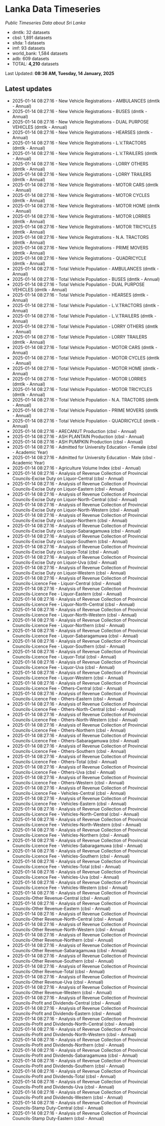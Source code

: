 # Lanka Data Timeseries
*Public Timeseries Data about Sri Lanka*

* dmtlk: 32 datasets
* cbsl: 1,891 datasets
* sltda: 1 datasets
* imf: 93 datasets
* world_bank: 1,584 datasets
* adb: 609 datasets
* TOTAL: **4,210** datasets

Last Updated: **08:36 AM, Tuesday, 14 January, 2025**

## Latest updates

* 2025-01-14 08:27:16 - New Vehicle Registrations - AMBULANCES (dmtlk - Annual)
* 2025-01-14 08:27:16 - New Vehicle Registrations - BUSES (dmtlk - Annual)
* 2025-01-14 08:27:16 - New Vehicle Registrations - DUAL PURPOSE VEHICLES (dmtlk - Annual)
* 2025-01-14 08:27:16 - New Vehicle Registrations - HEARSES (dmtlk - Annual)
* 2025-01-14 08:27:16 - New Vehicle Registrations - L.V.TRACTORS (dmtlk - Annual)
* 2025-01-14 08:27:16 - New Vehicle Registrations - L.V.TRAILERS (dmtlk - Annual)
* 2025-01-14 08:27:16 - New Vehicle Registrations - LORRY OTHERS (dmtlk - Annual)
* 2025-01-14 08:27:16 - New Vehicle Registrations - LORRY TRAILERS (dmtlk - Annual)
* 2025-01-14 08:27:16 - New Vehicle Registrations - MOTOR CARS (dmtlk - Annual)
* 2025-01-14 08:27:16 - New Vehicle Registrations - MOTOR CYCLES (dmtlk - Annual)
* 2025-01-14 08:27:16 - New Vehicle Registrations - MOTOR HOME (dmtlk - Annual)
* 2025-01-14 08:27:16 - New Vehicle Registrations - MOTOR LORRIES (dmtlk - Annual)
* 2025-01-14 08:27:16 - New Vehicle Registrations - MOTOR TRICYCLES (dmtlk - Annual)
* 2025-01-14 08:27:16 - New Vehicle Registrations - N.A. TRACTORS (dmtlk - Annual)
* 2025-01-14 08:27:16 - New Vehicle Registrations - PRIME MOVERS (dmtlk - Annual)
* 2025-01-14 08:27:16 - New Vehicle Registrations - QUADRICYCLE (dmtlk - Annual)
* 2025-01-14 08:27:16 - Total Vehicle Population - AMBULANCES (dmtlk - Annual)
* 2025-01-14 08:27:16 - Total Vehicle Population - BUSES (dmtlk - Annual)
* 2025-01-14 08:27:16 - Total Vehicle Population - DUAL PURPOSE VEHICLES (dmtlk - Annual)
* 2025-01-14 08:27:16 - Total Vehicle Population - HEARSES (dmtlk - Annual)
* 2025-01-14 08:27:16 - Total Vehicle Population - L.V.TRACTORS (dmtlk - Annual)
* 2025-01-14 08:27:16 - Total Vehicle Population - L.V.TRAILERS (dmtlk - Annual)
* 2025-01-14 08:27:16 - Total Vehicle Population - LORRY OTHERS (dmtlk - Annual)
* 2025-01-14 08:27:16 - Total Vehicle Population - LORRY TRAILERS (dmtlk - Annual)
* 2025-01-14 08:27:16 - Total Vehicle Population - MOTOR CARS (dmtlk - Annual)
* 2025-01-14 08:27:16 - Total Vehicle Population - MOTOR CYCLES (dmtlk - Annual)
* 2025-01-14 08:27:16 - Total Vehicle Population - MOTOR HOME (dmtlk - Annual)
* 2025-01-14 08:27:16 - Total Vehicle Population - MOTOR LORRIES (dmtlk - Annual)
* 2025-01-14 08:27:16 - Total Vehicle Population - MOTOR TRICYCLES (dmtlk - Annual)
* 2025-01-14 08:27:16 - Total Vehicle Population - N.A. TRACTORS (dmtlk - Annual)
* 2025-01-14 08:27:16 - Total Vehicle Population - PRIME MOVERS (dmtlk - Annual)
* 2025-01-14 08:27:16 - Total Vehicle Population - QUADRICYCLE (dmtlk - Annual)
* 2025-01-14 08:27:16 - ARECANUT Production (cbsl - Annual)
* 2025-01-14 08:27:16 - ASH PLANTAIN Production (cbsl - Annual)
* 2025-01-14 08:27:16 - ASH PUMPKIN Production (cbsl - Annual)
* 2025-01-14 08:27:16 - Admitted for University Education - Female (cbsl - Academic Year)
* 2025-01-14 08:27:16 - Admitted for University Education - Male (cbsl - Academic Year)
* 2025-01-14 08:27:16 - Agriculture Volume Index (cbsl - Annual)
* 2025-01-14 08:27:16 - Analysis of Revenue Collection of Provincial Councils-Excise Duty on Liquor-Central (cbsl - Annual)
* 2025-01-14 08:27:16 - Analysis of Revenue Collection of Provincial Councils-Excise Duty on Liquor-Eastern (cbsl - Annual)
* 2025-01-14 08:27:16 - Analysis of Revenue Collection of Provincial Councils-Excise Duty on Liquor-North-Central (cbsl - Annual)
* 2025-01-14 08:27:16 - Analysis of Revenue Collection of Provincial Councils-Excise Duty on Liquor-North-Western (cbsl - Annual)
* 2025-01-14 08:27:16 - Analysis of Revenue Collection of Provincial Councils-Excise Duty on Liquor-Northern (cbsl - Annual)
* 2025-01-14 08:27:16 - Analysis of Revenue Collection of Provincial Councils-Excise Duty on Liquor-Sabaragamuwa (cbsl - Annual)
* 2025-01-14 08:27:16 - Analysis of Revenue Collection of Provincial Councils-Excise Duty on Liquor-Southern (cbsl - Annual)
* 2025-01-14 08:27:16 - Analysis of Revenue Collection of Provincial Councils-Excise Duty on Liquor-Total (cbsl - Annual)
* 2025-01-14 08:27:16 - Analysis of Revenue Collection of Provincial Councils-Excise Duty on Liquor-Uva (cbsl - Annual)
* 2025-01-14 08:27:16 - Analysis of Revenue Collection of Provincial Councils-Excise Duty on Liquor-Western (cbsl - Annual)
* 2025-01-14 08:27:16 - Analysis of Revenue Collection of Provincial Councils-Licence Fee - Liquor-Central (cbsl - Annual)
* 2025-01-14 08:27:16 - Analysis of Revenue Collection of Provincial Councils-Licence Fee - Liquor-Eastern (cbsl - Annual)
* 2025-01-14 08:27:16 - Analysis of Revenue Collection of Provincial Councils-Licence Fee - Liquor-North-Central (cbsl - Annual)
* 2025-01-14 08:27:16 - Analysis of Revenue Collection of Provincial Councils-Licence Fee - Liquor-North-Western (cbsl - Annual)
* 2025-01-14 08:27:16 - Analysis of Revenue Collection of Provincial Councils-Licence Fee - Liquor-Northern (cbsl - Annual)
* 2025-01-14 08:27:16 - Analysis of Revenue Collection of Provincial Councils-Licence Fee - Liquor-Sabaragamuwa (cbsl - Annual)
* 2025-01-14 08:27:16 - Analysis of Revenue Collection of Provincial Councils-Licence Fee - Liquor-Southern (cbsl - Annual)
* 2025-01-14 08:27:16 - Analysis of Revenue Collection of Provincial Councils-Licence Fee - Liquor-Total (cbsl - Annual)
* 2025-01-14 08:27:16 - Analysis of Revenue Collection of Provincial Councils-Licence Fee - Liquor-Uva (cbsl - Annual)
* 2025-01-14 08:27:16 - Analysis of Revenue Collection of Provincial Councils-Licence Fee - Liquor-Western (cbsl - Annual)
* 2025-01-14 08:27:16 - Analysis of Revenue Collection of Provincial Councils-Licence Fee - Others-Central (cbsl - Annual)
* 2025-01-14 08:27:16 - Analysis of Revenue Collection of Provincial Councils-Licence Fee - Others-Eastern (cbsl - Annual)
* 2025-01-14 08:27:16 - Analysis of Revenue Collection of Provincial Councils-Licence Fee - Others-North-Central (cbsl - Annual)
* 2025-01-14 08:27:16 - Analysis of Revenue Collection of Provincial Councils-Licence Fee - Others-North-Western (cbsl - Annual)
* 2025-01-14 08:27:16 - Analysis of Revenue Collection of Provincial Councils-Licence Fee - Others-Northern (cbsl - Annual)
* 2025-01-14 08:27:16 - Analysis of Revenue Collection of Provincial Councils-Licence Fee - Others-Sabaragamuwa (cbsl - Annual)
* 2025-01-14 08:27:16 - Analysis of Revenue Collection of Provincial Councils-Licence Fee - Others-Southern (cbsl - Annual)
* 2025-01-14 08:27:16 - Analysis of Revenue Collection of Provincial Councils-Licence Fee - Others-Total (cbsl - Annual)
* 2025-01-14 08:27:16 - Analysis of Revenue Collection of Provincial Councils-Licence Fee - Others-Uva (cbsl - Annual)
* 2025-01-14 08:27:16 - Analysis of Revenue Collection of Provincial Councils-Licence Fee - Others-Western (cbsl - Annual)
* 2025-01-14 08:27:16 - Analysis of Revenue Collection of Provincial Councils-Licence Fee - Vehicles-Central (cbsl - Annual)
* 2025-01-14 08:27:16 - Analysis of Revenue Collection of Provincial Councils-Licence Fee - Vehicles-Eastern (cbsl - Annual)
* 2025-01-14 08:27:16 - Analysis of Revenue Collection of Provincial Councils-Licence Fee - Vehicles-North-Central (cbsl - Annual)
* 2025-01-14 08:27:16 - Analysis of Revenue Collection of Provincial Councils-Licence Fee - Vehicles-North-Western (cbsl - Annual)
* 2025-01-14 08:27:16 - Analysis of Revenue Collection of Provincial Councils-Licence Fee - Vehicles-Northern (cbsl - Annual)
* 2025-01-14 08:27:16 - Analysis of Revenue Collection of Provincial Councils-Licence Fee - Vehicles-Sabaragamuwa (cbsl - Annual)
* 2025-01-14 08:27:16 - Analysis of Revenue Collection of Provincial Councils-Licence Fee - Vehicles-Southern (cbsl - Annual)
* 2025-01-14 08:27:16 - Analysis of Revenue Collection of Provincial Councils-Licence Fee - Vehicles-Total (cbsl - Annual)
* 2025-01-14 08:27:16 - Analysis of Revenue Collection of Provincial Councils-Licence Fee - Vehicles-Uva (cbsl - Annual)
* 2025-01-14 08:27:16 - Analysis of Revenue Collection of Provincial Councils-Licence Fee - Vehicles-Western (cbsl - Annual)
* 2025-01-14 08:27:16 - Analysis of Revenue Collection of Provincial Councils-Other Revenue-Central (cbsl - Annual)
* 2025-01-14 08:27:16 - Analysis of Revenue Collection of Provincial Councils-Other Revenue-Eastern (cbsl - Annual)
* 2025-01-14 08:27:16 - Analysis of Revenue Collection of Provincial Councils-Other Revenue-North-Central (cbsl - Annual)
* 2025-01-14 08:27:16 - Analysis of Revenue Collection of Provincial Councils-Other Revenue-North-Western (cbsl - Annual)
* 2025-01-14 08:27:16 - Analysis of Revenue Collection of Provincial Councils-Other Revenue-Northern (cbsl - Annual)
* 2025-01-14 08:27:16 - Analysis of Revenue Collection of Provincial Councils-Other Revenue-Sabaragamuwa (cbsl - Annual)
* 2025-01-14 08:27:16 - Analysis of Revenue Collection of Provincial Councils-Other Revenue-Southern (cbsl - Annual)
* 2025-01-14 08:27:16 - Analysis of Revenue Collection of Provincial Councils-Other Revenue-Total (cbsl - Annual)
* 2025-01-14 08:27:16 - Analysis of Revenue Collection of Provincial Councils-Other Revenue-Uva (cbsl - Annual)
* 2025-01-14 08:27:16 - Analysis of Revenue Collection of Provincial Councils-Other Revenue-Western (cbsl - Annual)
* 2025-01-14 08:27:16 - Analysis of Revenue Collection of Provincial Councils-Profit and Dividends-Central (cbsl - Annual)
* 2025-01-14 08:27:16 - Analysis of Revenue Collection of Provincial Councils-Profit and Dividends-Eastern (cbsl - Annual)
* 2025-01-14 08:27:16 - Analysis of Revenue Collection of Provincial Councils-Profit and Dividends-North-Central (cbsl - Annual)
* 2025-01-14 08:27:16 - Analysis of Revenue Collection of Provincial Councils-Profit and Dividends-North-Western (cbsl - Annual)
* 2025-01-14 08:27:16 - Analysis of Revenue Collection of Provincial Councils-Profit and Dividends-Northern (cbsl - Annual)
* 2025-01-14 08:27:16 - Analysis of Revenue Collection of Provincial Councils-Profit and Dividends-Sabaragamuwa (cbsl - Annual)
* 2025-01-14 08:27:16 - Analysis of Revenue Collection of Provincial Councils-Profit and Dividends-Southern (cbsl - Annual)
* 2025-01-14 08:27:16 - Analysis of Revenue Collection of Provincial Councils-Profit and Dividends-Total (cbsl - Annual)
* 2025-01-14 08:27:16 - Analysis of Revenue Collection of Provincial Councils-Profit and Dividends-Uva (cbsl - Annual)
* 2025-01-14 08:27:16 - Analysis of Revenue Collection of Provincial Councils-Profit and Dividends-Western (cbsl - Annual)
* 2025-01-14 08:27:16 - Analysis of Revenue Collection of Provincial Councils-Stamp Duty-Central (cbsl - Annual)
* 2025-01-14 08:27:16 - Analysis of Revenue Collection of Provincial Councils-Stamp Duty-Eastern (cbsl - Annual)